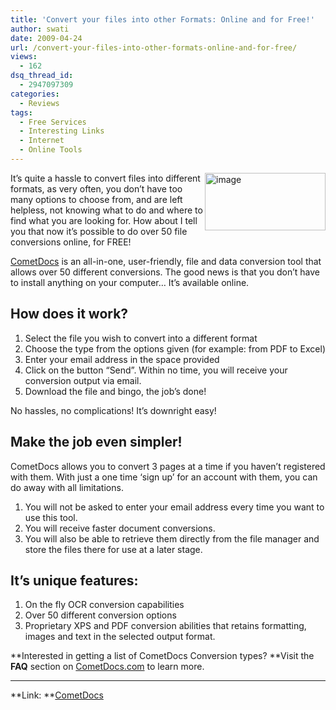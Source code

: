 ```yaml
---
title: 'Convert your files into other Formats: Online and for Free!'
author: swati
date: 2009-04-24
url: /convert-your-files-into-other-formats-online-and-for-free/
views:
  - 162
dsq_thread_id:
  - 2947097309
categories:
  - Reviews
tags:
  - Free Services
  - Interesting Links
  - Internet
  - Online Tools
---
```

<img class="alignright wp-image-52050" style="border: 0pt none;margin-left: 0px;margin-right: 0px" src="http://cdn.devilsworkshop.org/files/2009/04/image-thumb1.png" border="0" alt="image" width="193" height="92" align="right" /> It’s quite a hassle to convert files into different formats, as very often, you don’t have too many options to choose from, and are left helpless, not knowing what to do and where to find what you are looking for. How about I tell you that now it’s possible to do over 50 file conversions online, for FREE!

<a href="http://www.cometdocs.com/" onclick="_gaq.push(['_trackEvent', 'outbound-article', 'http://www.cometdocs.com/', 'CometDocs']);" title="CometDocs"  target="_self">CometDocs</a> is an all-in-one, user-friendly, file and data conversion tool that allows over 50 different conversions. The good news is that you don’t have to install anything on your computer… It’s available online.

## How does it work?

  1. Select the file you wish to convert into a different format
  2. Choose the type from the options given (for example: from PDF to Excel)
  3. Enter your email address in the space provided
  4. Click on the button “Send”. Within no time, you will receive your conversion output via email.
  5. Download the file and bingo, the job’s done!

No hassles, no complications! It’s downright easy!

## Make the job even simpler!

CometDocs allows you to convert 3 pages at a time if you haven’t registered with them. With just a one time ‘sign up’ for an account with them, you can do away with all limitations.

  1. You will not be asked to enter your email address every time you want to use this tool.
  2. You will receive faster document conversions.
  3. You will also be able to retrieve them directly from the file manager and store the files there for use at a later stage.

## It’s unique features:

  1. On the fly OCR conversion capabilities
  2. Over 50 different conversion options
  3. Proprietary XPS and PDF conversion abilities that retains formatting, images and text in the selected output format.

**Interested in getting a list of CometDocs Conversion types? **Visit the **FAQ** section on <a href="http://cometods.com" onclick="_gaq.push(['_trackEvent', 'outbound-article', 'http://cometods.com', 'CometDocs.com']);" >CometDocs.com</a> to learn more.

****

**Link: **<a href="http://www.cometdocs.com/" onclick="_gaq.push(['_trackEvent', 'outbound-article', 'http://www.cometdocs.com/', 'CometDocs']);" >CometDocs</a>
